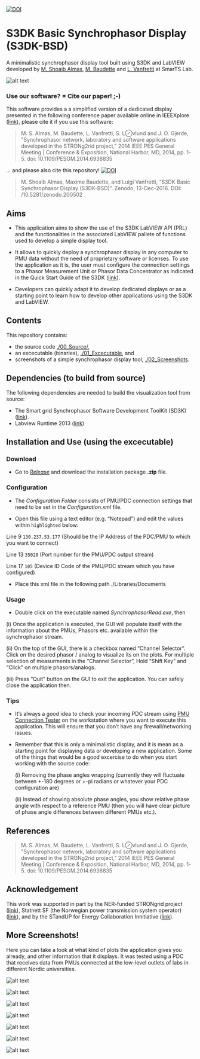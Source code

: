 [![DOI](https://zenodo.org/badge/76337679.svg)](https://zenodo.org/badge/latestdoi/76337679)

# S3DK Basic Synchrophasor Display (S3DK-BSD)
A minimalistic synchrophasor display tool built using S3DK and LabVIEW developed by [M. Shoaib Almas](https://github.com/msalmas), [M. Baudette](https://github.com/MaximeBaudette) and [L. Vanfretti](https://github.com/lvanfretti) at SmarTS Lab.

![alt text](https://github.com/SmarTS-Lab-Parapluie/S3DK-SynchrophasorDisplay/blob/master/02_ScreenShots/Freq.PNG "Graph showing the frequencies plotted using the S3DK-BSD Tool")

### Use our software? = Cite our paper! ;-)
This software provides a a simplified version of a dedicated display presented in the following conference paper available online in IEEEXplore ([link](http://ieeexplore.ieee.org/document/6938835/)), please cite it if you use this software:

> M. S. Almas, M. Baudette, L. Vanfretti, S. L⊘vlund and J. O. Gjerde, "Synchrophasor network, laboratory and software applications developed in the STRONg2rid project," 2014 IEEE PES General Meeting | Conference & Exposition, National Harbor, MD, 2014, pp. 1-5. doi: 10.1109/PESGM.2014.6938835

... and please also cite this repository! [![DOI](https://zenodo.org/badge/DOI/10.5281/zenodo.200502.svg)](https://doi.org/10.5281/zenodo.200502)

> M. Shoaib Almas, Maxime Baudette, and Luigi Vanfretti, “S3DK Basic Synchrophasor Display (S3DK-BSD)”. Zenodo, 13-Dec-2016. DOI: /10.5281/zenodo.200502

## Aims
- This application aims to show the use of the S3DK LabVIEW API (PRL) and the functionalities in the associated LabVIEW pallete of functions used to develop a simple display tool.

- It allows to quickly deploy a synchrophasor display in any computer to PMU data without the need of proprietary software or licenses. To use the application as it is, the user must configure the connection settings to a Phasor Measurement Unit or Phasor Data Concentrator as indicated in the Quick Start Guide of the S3DK ([link](https://github.com/SmarTS-Lab-Parapluie/S3DK)).

- Developers can quickly adapt it to develop dedicated displays or as a starting point to learn how to develop other applications using the S3DK and LabVIEW.

## Contents
This repository contains: 
- the source code [./00_Source/](https://github.com/SmarTS-Lab-Parapluie/S3DK-SynchrophasorDisplay/tree/master/00_Source), 
- an excecutable (binaries), [./01_Excecutable](https://github.com/SmarTS-Lab-Parapluie/S3DK-SynchrophasorDisplay/tree/master/01_Executable), and 
- screenshots of a simple synchrophasor display tool, [./02_Screenshots](https://github.com/SmarTS-Lab-Parapluie/S3DK-SynchrophasorDisplay/tree/master/02_ScreenShots).

## Dependencies (to build from source)
The following dependencies are needed to build the visualization tool from source:
- The Smart grid Synchrophasor Software Development ToolKit (SD3K) ([link](https://github.com/SmarTS-Lab-Parapluie/S3DK)).
- Labview Runtime 2013 ([link](http://www.ni.com/download/labview-run-time-engine-2013/4061/en/))

## Installation and Use (using the excecutable)
### Download
- Go to [*Release*](https://github.com/SmarTS-Lab-Parapluie/S3DK-SynchrophasorDisplay/releases) and download the installation package **.zip** file. 

### Configuration

- The *Configuration Folder*  consists of PMU/PDC connection settings that need to be set in the *Configuration.xml* file.

- Open this file using a text editor (e.g. “Notepad”) and edit the values within `highlighted` below:
 
 Line 9    `130.237.53.177`     (Should be the IP Address of the PDC/PMU to which you want to connect)

 Line 13   `35028`              (Port number for the PMU/PDC output stream)

 Line 17   `105`                (Device ID Code of the PMU/PDC stream which you have configured)
 
- Place this xml file in the following path ./Libraries/Documents
 
### Usage
- Double click on the  executable named *SynchrophasorRead.exe*, then 
 
 (i) Once the application is executed, the GUI will populate itself with the information about the PMUs, Phasors etc. available within the synchrophasor stream.
 
 (ii) On the top of the GUI, there is a checkbox named “Channel Selector”. Click on the desired phasor / analog to visualize its on the plots. For multiple selection of measurments in the “Channel Selector”, Hold “Shift Key” and “Click” on multiple phasors/analogs.
 
 (iii) Press “Quit” button on the GUI to exit the application. You can safely close the application then.

### Tips
- It’s always a good idea to check your incoming PDC stream using [PMU Connection Tester](https://github.com/GridProtectionAlliance/PMUConnectionTester) on the workstation where you want to execute this application. This will ensure that you don’t have any firewall/networking issues. 
 
- Remember that this is only a minimalistic display, and it is mean as a starting point for displaying data or developing a new application. Some of the things that would be a good excercise to do when you start working with the source code:

    (i) Removing the phase angles wrapping (currently they will fluctuate between +-180 degrees or +-pi radians or whatever your PDC configuration are)

    (ii) Instead of showing absolute phase angles, you show relative phase angle with respect to a reference PMU (then you will have clear picture of phase angle differences between different PMUs etc.). 


## References
> M. S. Almas, M. Baudette, L. Vanfretti, S. L⊘vlund and J. O. Gjerde, "Synchrophasor network, laboratory and software applications developed in the STRONg2rid project," 2014 IEEE PES General Meeting | Conference & Exposition, National Harbor, MD, 2014, pp. 1-5. doi: 10.1109/PESGM.2014.6938835

## Acknowledgement
This work was supported in part by the NER-funded STRONgrid project ([link](http://www.nordicenergy.org/project/smart-transmission-grid-operation-and-control/)), Statnett SF (the Norwegian power transmission system operator) ([link](http://www.statnett.no/en/Sustainability/Research-and-Development-/)), and by the STandUP for Energy Collaboration Innitiative ([link](http://www.standupforenergy.se/en/)). 

## More Screenshots!
Here you can take a look at what kind of plots the application gives you already, and other information that it displays. It was tested using a PDC that receives data from PMUs connected at the low-level outlets of labs in different Nordic universities.

![alt text]( https://github.com/SmarTS-Lab-Parapluie/S3DK-SynchrophasorDisplay/blob/master/02_ScreenShots/GUI.PNG "Graphical User Interface")

![alt text]( https://github.com/SmarTS-Lab-Parapluie/S3DK-SynchrophasorDisplay/blob/master/02_ScreenShots/ChannelSelector.PNG "Channel Selector")

![alt text]( https://github.com/SmarTS-Lab-Parapluie/S3DK-SynchrophasorDisplay/blob/master/02_ScreenShots/Names.PNG "PMU Names")

![alt text]( https://github.com/SmarTS-Lab-Parapluie/S3DK-SynchrophasorDisplay/blob/master/02_ScreenShots/PhasorData_Textual.PNG "Phasor Data Alpha-Numeric View")

![alt text]( https://github.com/SmarTS-Lab-Parapluie/S3DK-SynchrophasorDisplay/blob/master/02_ScreenShots/Mag.PNG "Voltage Magnitude")

![alt text]( https://github.com/SmarTS-Lab-Parapluie/S3DK-SynchrophasorDisplay/blob/master/02_ScreenShots/PhaseAngle.PNG "Voltage Phase")

![alt text]( https://github.com/SmarTS-Lab-Parapluie/S3DK-SynchrophasorDisplay/blob/master/02_ScreenShots/Freq.PNG "Frequency")

